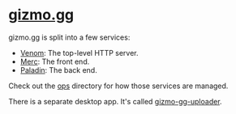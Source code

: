 # [gizmo.gg][]

gizmo.gg is split into a few services:

- [Venom](./venom): The top-level HTTP server.
- [Merc](./merc): The front end.
- [Paladin](./paladin): The back end.

Check out the [ops](./ops) directory for how those services are managed.

There is a separate desktop app. It's called [gizmo-gg-uploader][].

[gizmo.gg]: http://gizmo.gg
[gizmo-gg-uploader]:  https://github.com/tfausak/gizmo-gg-uploader
